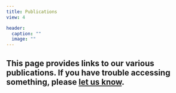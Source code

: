 ```yaml
---
title: Publications
view: 4

header:
  caption: ""
  image: ""
---
```


## This page provides links to our various publications. If you have trouble accessing something, please [let us know](https://www.viprlab.org/contact/).